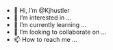 - 👋 Hi, I’m @Kjhustler
- 👀 I’m interested in ...
- 🌱 I’m currently learning ...
- 💞️ I’m looking to collaborate on ...
- 📫 How to reach me ...

<!---
Kjhustler/Kjhustler is a ✨ special ✨ repository because its `README.md` (this file) appears on your GitHub profile.
You can click the Preview link to take a look at your changes.
--->
